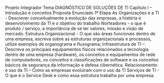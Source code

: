 Projeto Integrador
Tema
DIAGNÓSTICO DE SOLUÇÕES DE TI
Capítulo I – Introdução e conceitos
Proposta
Enunciado 1ª
Etapa
As Organizações e a TI - Descrever conceitualmente a evolução das empresas, a história e
desenvolvimento da TI e o objetivo do trabalho
Norteadores - o que é produto / serviço, a importância de se ter valores, missão e visão de
mercado.
Estrutura Organizacional - O que são áreas funcionais dentro de uma empresa, escreva sobre as
estruturas organizacionais e processos, utilize exemplos de organograma e fluxograma;
Infraestrutura de TI – Descreva os principais equipamentos físicos relacionados a tecnologia dentro
de uma empresa (hardware), os conceitos e equipamentos de rede de computadores, os conceitos
e classificações de software e os conceitos básicos de segurança da informação e defesa
cibernética.
Relacionamento e uso da TI – Como as empresas evoluíram com o uso da TI
Serviços de TI - O que é o Service Desk e como essa estrutura trabalha por uma empresa.
